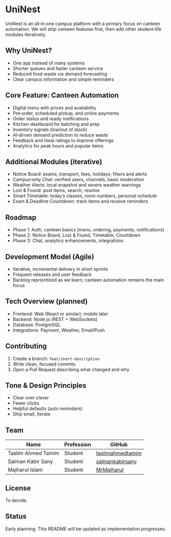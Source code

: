 # UniNest
UniNest is an all‑in‑one campus platform with a primary focus on canteen automation. We will ship canteen features first, then add other student‑life modules iteratively.

## Why UniNest?
- One app instead of many systems
- Shorter queues and faster canteen service
- Reduced food waste via demand forecasting
- Clear campus information and simple reminders

## Core Feature: Canteen Automation
- Digital menu with prices and availability
- Pre‑order, scheduled pickup, and online payments
- Order status and ready notifications
- Kitchen dashboard for batching and prep
- Inventory signals (low/out of stock)
- AI‑driven demand prediction to reduce waste
- Feedback and meal ratings to improve offerings
- Analytics for peak hours and popular items

## Additional Modules (iterative)
- Notice Board: exams, transport, fees, holidays; filters and alerts
- Campus‑only Chat: verified users, channels, basic moderation
- Weather Alerts: local snapshot and severe weather warnings
- Lost & Found: post items, search, resolve
- Smart Timetable: today’s classes, room numbers, personal schedule
- Exam & Deadline Countdown: track items and receive reminders

## Roadmap
- Phase 1: Auth, canteen basics (menu, ordering, payments, notifications)
- Phase 2: Notice Board, Lost & Found, Timetable, Countdown
- Phase 3: Chat, analytics enhancements, integrations

## Development Model (Agile)
- Iterative, incremental delivery in short sprints
- Frequent releases and user feedback
- Backlog reprioritized as we learn; canteen automation remains the main focus

## Tech Overview (planned)
- Frontend: Web (React or similar); mobile later
- Backend: Node.js (REST + WebSockets)
- Database: PostgreSQL
- Integrations: Payment, Weather, Email/Push

## Contributing
1. Create a branch: `feat/short-description`
2. Write clean, focused commits
3. Open a Pull Request describing what changed and why

## Tone & Design Principles
- Clear over clever
- Fewer clicks
- Helpful defaults (auto reminders)
- Ship small, iterate

## Team
| Name | Profession | GitHub |
|------|------------|--------|
| Taslim Ahmed Tamim | Student | [taslimahmedtamim](https://github.com/taslimahmedtamim) |
| Salman Kabir Sany  | Student | [salmankabirsany](https://github.com/salmankabirsany) |
| Majharul Islam     | Student | [MrMajharul](https://github.com/MrMajharul) |

## License
To decide.

## Status
Early planning. This README will be updated as implementation progresses.
